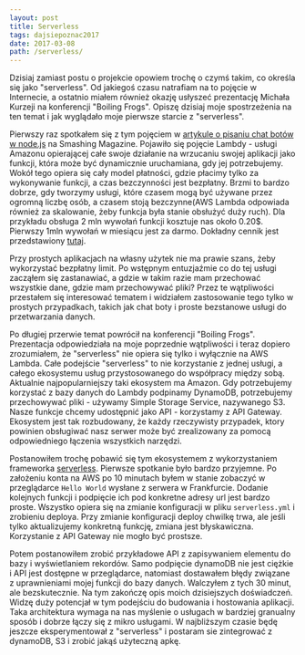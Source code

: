 ```yaml
---
layout: post
title: Serverless
tags: dajsiepoznac2017
date: 2017-03-08
path: /serverless/
---
```


Dzisiaj zamiast postu o projekcie opowiem trochę o czymś takim, co określa się jako "serverless". Od jakiegoś czasu natrafiam na to pojęcie w Internecie, a ostatnio miałem również okazję usłyszeć prezentację Michała Kurzeji na konferencji "Boiling Frogs". Opiszę dzisiaj moje spostrzeżenia na ten temat i jak wyglądało moje pierwsze starcie z "serverless".

<!--more-->

Pierwszy raz spotkałem się z tym pojęciem w [artykule o pisaniu chat botów w node.js](https://www.smashingmagazine.com/2016/10/how-to-develop-a-chat-bot-with-node-js/) na Smashing Magazine. Pojawiło się pojęcie Lambdy - usługi Amazonu opierającej całe swoje działanie na wrzucaniu swojej aplikacji jako funkcji, która może być dynamicznie uruchamiana, gdy jej potrzebujemy. Wokół tego opiera się cały model płatności, gdzie płacimy tylko za wykonywanie funkcji, a czas bezczynności jest bezpłatny. Brzmi to bardzo dobrze, gdy tworzymy usługi, które czasem mogą być używane przez ogromną liczbę osób, a czasem stoją bezczynne(AWS Lambda odpowiada również za skalowanie, żeby funkcja była stanie obsłużyć duży ruch). Dla przykładu obsługa 2 mln wywołań funkcji kosztuje nas około 0.20$. Pierwszy 1mln wywołań w miesiącu jest za darmo. Dokładny cennik jest przedstawiony [tutaj](https://aws.amazon.com/lambda/pricing/).

Przy prostych aplikacjach na własny użytek nie ma prawie szans, żeby wykorzystać bezpłatny limit. Po wstępnym entuzjaźmie co do tej usługi zacząłem się zastanawiać, a gdzie w takim razie mam przechować wszystkie dane, gdzie mam przechowywać pliki? Przez te wątpliwości przestałem się interesować tematem i widziałem zastosowanie tego tylko w prostych przypadkach, takich jak chat boty i proste bezstanowe usługi do przetwarzania danych.

Po długiej przerwie temat powrócił na konferencji "Boiling Frogs". Prezentacja odpowiedziała na moje poprzednie wątpliwości i teraz dopiero zrozumiałem, że "serverless" nie opiera się tylko i wyłącznie na AWS Lambda. Całe podejście "serverless" to nie korzystanie z jednej usługi, a całego ekosystemu usług przystosowanego do współpracy między sobą. Aktualnie najpopularniejszy taki ekosystem ma Amazon. Gdy potrzebujemy korzystać z bazy danych do Lambdy podpinamy DynamoDB, potrzebujemy przechowywać pliki - używamy Simple Storage Service, nazywanego S3. Nasze funkcje chcemy udostępnić jako API - korzystamy z API Gateway. Ekosystem jest tak rozbudowany, że każdy rzeczywisty przypadek, ktory powinien obsługiwać nasz serwer może być zrealizowany za pomocą odpowiedniego łączenia wszystkich narzędzi.

Postanowiłem trochę pobawić się tym ekosystemem z wykorzystaniem frameworka [serverless](https://serverless.com/). Pierwsze spotkanie było bardzo przyjemne. Po założeniu konta na AWS po 10 minutach byłem w stanie zobaczyć w przeglądarce `Hello World` wysłane z serwera w Frankfurcie. Dodanie kolejnych funkcji i podpięcie ich pod konkretne adresy url jest bardzo proste. Wszystko opiera się na zmianie konfiguracji w pliku `serverless.yml` i zrobieniu deploya. Przy zmianie konfiguracji deploy chwilkę trwa, ale jeśli tylko aktualizujemy konkretną funkcję, zmiana jest błyskawiczna. Korzystanie z API Gateway nie mogło być prostsze.

Potem postanowiłem zrobić przykładowe API z zapisywaniem elementu do bazy i wyświetlaniem rekordów. Samo podpięcie dynamoDB nie jest ciężkie i API jest dostępne w przeglądarce, natomiast dostawałem błędy związane z uprawnieniami mojej funkcji do bazy danych. Walczyłem z tych 30 minut, ale bezskutecznie. Na tym zakończę opis moich dzisiejszych doświadczeń. Widzę duży potencjał w tym podejściu do budowania i hostowania aplikacji. Taka architektura wymaga na nas myślenie o usługach w bardziej granualny sposób i dobrze łączy się z mikro usługami. W najbliższym czasie będę jeszcze eksperymentował z "serverless" i postaram sie zintegrować z dynamoDB, S3 i zrobić jakąś użyteczną apkę.
